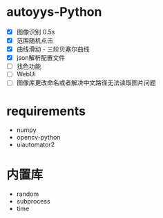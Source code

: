 # autoyys-Python
- [x] 图像识别 0.5s
- [x] 范围随机点击 
- [x] 曲线滑动 - 三阶贝塞尔曲线
- [x] json解析配置文件
- [ ] 找色功能
- [ ] WebUi
- [ ] 图像库更改命名或者解决中文路径无法读取图片问题

# requirements
- numpy
- opencv-python
- uiautomator2
# 内置库
- random
- subprocess
- time